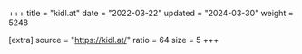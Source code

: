 +++
title = "kidl.at"
date = "2022-03-22"
updated = "2024-03-30"
weight = 5248

[extra]
source = "https://kidl.at/"
ratio = 64
size = 5
+++
